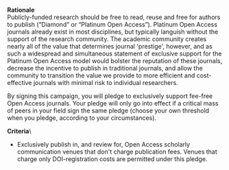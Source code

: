**Rationale**\
Publicly-funded research should be free to read, reuse and free for authors to publish (“Diamond” or “Platinum Open Access”). Platinum Open Access journals already exist in most disciplines, but typically languish without the support of the research community. The academic community creates nearly all of the value that determines journal 'prestige', however, and as such a widespread and simultaneous statement of exclusive support for the Platinum Open Access model would bolster the reputation of these journals, decrease the incentive to publish in traditional journals, and allow the community to transition the value we provide to more efficient and cost-effective journals with minimal risk to individual researchers.

By signing this campaign, you will pledge to exclusively support fee-free Open Access journals. Your pledge will only go into effect if a critical mass of peers in your field sign the same pledge (choose your own threshold when you pledge, according to your circumstances).

**Criteria**\
* Exclusively publish in, and review for, Open Access scholarly communication venues that don't charge publication fees. Venues that charge only DOI-registration costs are permitted under this pledge.
